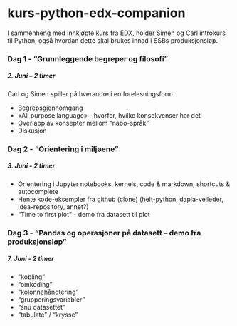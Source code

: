 # kurs-python-edx-companion
I sammenheng med innkjøpte kurs fra EDX, holder Simen og Carl introkurs til Python, også hvordan dette skal brukes innad i SSBs produksjonsløp.

### Dag 1  - “Grunnleggende begreper og filosofi” 
##### 2. Juni – 2 timer 
Carl og Simen spiller på hverandre i en forelesningsform 
- Begrepsgjennomgang 
- «All purpose language» - hvorfor, hvilke konsekvenser har det 
- Overlapp av konsepter mellom “nabo-språk” 
- Diskusjon 
 
### Dag 2 - “Orientering i miljøene” 
##### 3. Juni - 2 timer 
- Orientering i Jupyter notebooks, kernels, code & markdown, shortcuts & autocomplete 
- Hente kode-eksempler fra github (clone) (helt-python, dapla-veileder, idea-repository, annet?) 
- “Time to first plot” - demo fra datasett til plot 
 
### Dag 3 - “Pandas og operasjoner på datasett – demo fra produksjonsløp” 
##### 7. Juni - 2 timer 
- “kobling”
- “omkoding” 
- “kolonnehåndtering”
- “grupperingsvariabler”
- “snu datasettet” 
- “tabulate” / “krysse”

